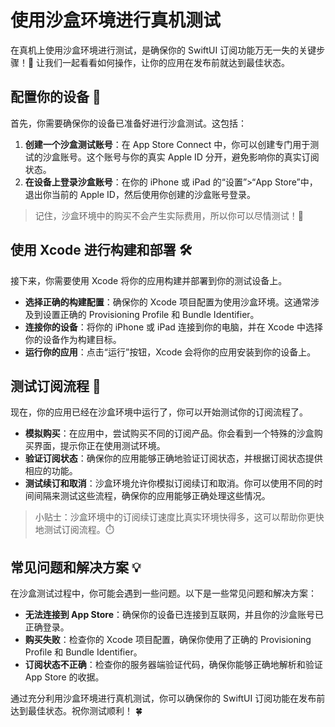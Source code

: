 ﻿# 使用沙盒环境进行真机测试

在真机上使用沙盒环境进行测试，是确保你的 SwiftUI 订阅功能万无一失的关键步骤！🚀 让我们一起看看如何操作，让你的应用在发布前就达到最佳状态。

## 配置你的设备 📱

首先，你需要确保你的设备已准备好进行沙盒测试。这包括：

1.  **创建一个沙盒测试账号**：在 App Store Connect 中，你可以创建专门用于测试的沙盒账号。这个账号与你的真实 Apple ID 分开，避免影响你的真实订阅状态。
2.  **在设备上登录沙盒账号**：在你的 iPhone 或 iPad 的“设置”>“App Store”中，退出你当前的 Apple ID，然后使用你创建的沙盒账号登录。

> 记住，沙盒环境中的购买不会产生实际费用，所以你可以尽情测试！🎉

## 使用 Xcode 进行构建和部署 🛠️

接下来，你需要使用 Xcode 将你的应用构建并部署到你的测试设备上。

*   **选择正确的构建配置**：确保你的 Xcode 项目配置为使用沙盒环境。这通常涉及到设置正确的 Provisioning Profile 和 Bundle Identifier。
*   **连接你的设备**：将你的 iPhone 或 iPad 连接到你的电脑，并在 Xcode 中选择你的设备作为构建目标。
*   **运行你的应用**：点击“运行”按钮，Xcode 会将你的应用安装到你的设备上。

## 测试订阅流程 🧪

现在，你的应用已经在沙盒环境中运行了，你可以开始测试你的订阅流程了。

*   **模拟购买**：在应用中，尝试购买不同的订阅产品。你会看到一个特殊的沙盒购买界面，提示你正在使用测试环境。
*   **验证订阅状态**：确保你的应用能够正确地验证订阅状态，并根据订阅状态提供相应的功能。
*   **测试续订和取消**：沙盒环境允许你模拟订阅续订和取消。你可以使用不同的时间间隔来测试这些流程，确保你的应用能够正确处理这些情况。

> 小贴士：沙盒环境中的订阅续订速度比真实环境快得多，这可以帮助你更快地测试订阅流程。⏱️

## 常见问题和解决方案 💡

在沙盒测试过程中，你可能会遇到一些问题。以下是一些常见问题和解决方案：

*   **无法连接到 App Store**：确保你的设备已连接到互联网，并且你的沙盒账号已正确登录。
*   **购买失败**：检查你的 Xcode 项目配置，确保你使用了正确的 Provisioning Profile 和 Bundle Identifier。
*   **订阅状态不正确**：检查你的服务器端验证代码，确保你能够正确地解析和验证 App Store 的收据。

通过充分利用沙盒环境进行真机测试，你可以确保你的 SwiftUI 订阅功能在发布前达到最佳状态。祝你测试顺利！ 🍀


